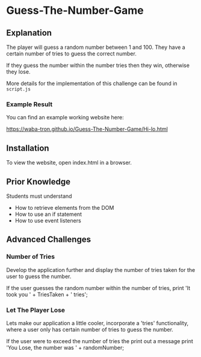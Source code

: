 # Guess-The-Number-Game

## Explanation

The player will guess a random number between 1 and 100. They have a certain number of tries to guess the correct number.

If they guess the number within the number tries then they win, otherwise they lose.

More details for the implementation of this challenge can be found in `script.js`

### Example Result

You can find an example working website here:

<https://waba-tron.github.io/Guess-The-Number-Game/Hi-lo.html>

## Installation

To view the website, open index.html in a browser.

## Prior Knowledge

Students must understand

- How to retrieve elements from the DOM
- How to use an if statement
- How to use event listeners

## Advanced Challenges

### Number of Tries

Develop the application further and display the number of tries taken for the user to guess the number.

If the user guesses the random number within the number of tries, print 'It took you ' + TriesTaken + ' tries';

### Let The Player Lose

Lets make our application a little cooler, incorporate a 'tries' functionality, where a user only has certain number of tries to guess the number.

If the user were to exceed the number of tries the print out a message print 'You Lose, the number was ' + randomNumber;
